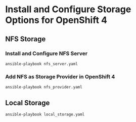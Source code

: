 # Install and Configure Storage Options for OpenShift 4

## NFS Storage

### Install and Configure NFS Server

  ```
  ansible-playbook nfs_server.yaml
  ```

### Add NFS as Storage Provider in OpenShift 4

  ```
  ansible-playbook nfs_provider.yaml
  ```

## Local Storage

  ```
  ansible-playbook local_storage.yaml
  ```

